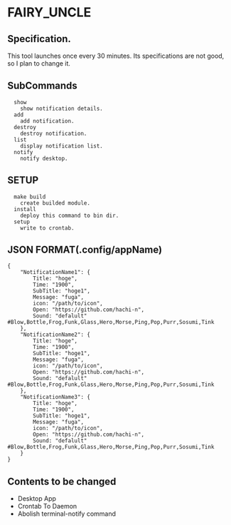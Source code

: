 # FAIRY_UNCLE
## Specification.
 This tool launches once every 30 minutes.
 Its specifications are not good, so I plan to change it.

## SubCommands
```
  show
    show notification details.
  add
    add notification.
  destroy
    destroy notification.
  list
    display notification list.
  notify
    notify desktop.
```

## SETUP
```
  make build
    create builded module.
  install
    deploy this command to bin dir.
  setup
    write to crontab.
```

## JSON FORMAT(.config/appName)
```
{
    "NotificationName1": {
        Title: "hoge",
        Time: "1900",
        SubTitle: "hoge1",
        Message: "fuga",
        icon: "/path/to/icon",
        Open: "https://github.com/hachi-n",
        Sound: "defalult" #Blow,Bottle,Frog,Funk,Glass,Hero,Morse,Ping,Pop,Purr,Sosumi,Tink
    },
    "NotificationName2": {
        Title: "hoge",
        Time: "1900",
        SubTitle: "hoge1",
        Message: "fuga",
        icon: "/path/to/icon",
        Open: "https://github.com/hachi-n",
        Sound: "defalult" #Blow,Bottle,Frog,Funk,Glass,Hero,Morse,Ping,Pop,Purr,Sosumi,Tink
    },
    "NotificationName3": {
        Title: "hoge",
        Time: "1900",
        SubTitle: "hoge1",
        Message: "fuga",
        icon: "/path/to/icon",
        Open: "https://github.com/hachi-n",
        Sound: "defalult" #Blow,Bottle,Frog,Funk,Glass,Hero,Morse,Ping,Pop,Purr,Sosumi,Tink
    }
}
```

## Contents to be changed
- Desktop App
- Crontab To Daemon
- Abolish terminal-notify command

